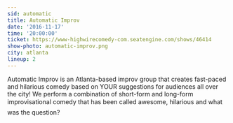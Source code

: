 ```yaml
---
sid: automatic
title: Automatic Improv
date: '2016-11-17'
time: '20:00:00'
ticket: https://www-highwirecomedy-com.seatengine.com/shows/46414
show-photo: automatic-improv.png
city: atlanta
lineup: 2
---
```

Automatic Improv is an Atlanta-based improv group that creates fast-paced and hilarious comedy based on YOUR suggestions for audiences all over the city! We perform a combination of short-form and long-form improvisational comedy that has been called awesome, hilarious and what was the question?
